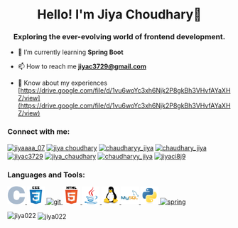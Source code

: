 <h1 align="center">Hello! I'm Jiya Choudhary👋</h1>
<h3 align="center">Exploring the ever-evolving world of frontend development.</h3>


- 🌱 I’m currently learning **Spring Boot**

- 📫 How to reach me **jiyac3729@gmail.com**

- 📄 Know about my experiences [https://drive.google.com/file/d/1vu6woYc3xh6Njk2P8gkBh3VHvfAYaXHZ/view](https://drive.google.com/file/d/1vu6woYc3xh6Njk2P8gkBh3VHvfAYaXHZ/view)

<h3 align="left">Connect with me:</h3>
<p align="left">
<a href="https://twitter.com/jiyaaaa_07" target="blank"><img align="center" src="https://raw.githubusercontent.com/rahuldkjain/github-profile-readme-generator/master/src/images/icons/Social/twitter.svg" alt="jiyaaaa_07" height="30" width="40" /></a>
<a href="https://linkedin.com/in/jiya choudhary" target="blank"><img align="center" src="https://raw.githubusercontent.com/rahuldkjain/github-profile-readme-generator/master/src/images/icons/Social/linked-in-alt.svg" alt="jiya choudhary" height="30" width="40" /></a>
<a href="https://instagram.com/chaudharyy_jiya" target="blank"><img align="center" src="https://raw.githubusercontent.com/rahuldkjain/github-profile-readme-generator/master/src/images/icons/Social/instagram.svg" alt="chaudharyy_jiya" height="30" width="40" /></a>
<a href="https://www.codechef.com/users/chaudhary_jiya" target="blank"><img align="center" src="https://cdn.jsdelivr.net/npm/simple-icons@3.1.0/icons/codechef.svg" alt="chaudhary_jiya" height="30" width="40" /></a>
<a href="https://www.hackerrank.com/jiyac3729" target="blank"><img align="center" src="https://raw.githubusercontent.com/rahuldkjain/github-profile-readme-generator/master/src/images/icons/Social/hackerrank.svg" alt="jiyac3729" height="30" width="40" /></a>
<a href="https://codeforces.com/profile/jiya_chaudhary" target="blank"><img align="center" src="https://raw.githubusercontent.com/rahuldkjain/github-profile-readme-generator/master/src/images/icons/Social/codeforces.svg" alt="jiya_chaudhary" height="30" width="40" /></a>
<a href="https://www.leetcode.com/chaudharyy_jiya" target="blank"><img align="center" src="https://raw.githubusercontent.com/rahuldkjain/github-profile-readme-generator/master/src/images/icons/Social/leet-code.svg" alt="chaudharyy_jiya" height="30" width="40" /></a>
<a href="https://auth.geeksforgeeks.org/user/jiyaci8j9" target="blank"><img align="center" src="https://raw.githubusercontent.com/rahuldkjain/github-profile-readme-generator/master/src/images/icons/Social/geeks-for-geeks.svg" alt="jiyaci8j9" height="30" width="40" /></a>
</p>

<h3 align="left">Languages and Tools:</h3>
<p align="left"> <a href="https://www.cprogramming.com/" target="_blank" rel="noreferrer"> <img src="https://raw.githubusercontent.com/devicons/devicon/master/icons/c/c-original.svg" alt="c" width="40" height="40"/> </a> <a href="https://www.w3schools.com/css/" target="_blank" rel="noreferrer"> <img src="https://raw.githubusercontent.com/devicons/devicon/master/icons/css3/css3-original-wordmark.svg" alt="css3" width="40" height="40"/> </a> <a href="https://git-scm.com/" target="_blank" rel="noreferrer"> <img src="https://www.vectorlogo.zone/logos/git-scm/git-scm-icon.svg" alt="git" width="40" height="40"/> </a> <a href="https://www.w3.org/html/" target="_blank" rel="noreferrer"> <img src="https://raw.githubusercontent.com/devicons/devicon/master/icons/html5/html5-original-wordmark.svg" alt="html5" width="40" height="40"/> </a> <a href="https://www.java.com" target="_blank" rel="noreferrer"> <img src="https://raw.githubusercontent.com/devicons/devicon/master/icons/java/java-original.svg" alt="java" width="40" height="40"/> </a> <a href="https://www.linux.org/" target="_blank" rel="noreferrer"> <img src="https://raw.githubusercontent.com/devicons/devicon/master/icons/linux/linux-original.svg" alt="linux" width="40" height="40"/> </a> <a href="https://www.mysql.com/" target="_blank" rel="noreferrer"> <img src="https://raw.githubusercontent.com/devicons/devicon/master/icons/mysql/mysql-original-wordmark.svg" alt="mysql" width="40" height="40"/> </a> <a href="https://www.python.org" target="_blank" rel="noreferrer"> <img src="https://raw.githubusercontent.com/devicons/devicon/master/icons/python/python-original.svg" alt="python" width="40" height="40"/> </a> <a href="https://spring.io/" target="_blank" rel="noreferrer"> <img src="https://www.vectorlogo.zone/logos/springio/springio-icon.svg" alt="spring" width="40" height="40"/> </a> </p>

<p><img align="left" src="https://github-readme-stats.vercel.app/api/top-langs?username=jiya022&show_icons=true&locale=en&layout=compact" alt="jiya022" /></p>

<p>&nbsp;<img align="center" src="https://github-readme-stats.vercel.app/api?username=jiya022&show_icons=true&locale=en" alt="jiya022" /></p>
